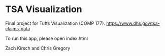 # TSA Visualization

Final project for Tufts Visualization (COMP 177).
https://www.dhs.gov/tsa-claims-data

To run this app, please open index.html

Zach Kirsch and Chris Gregory
